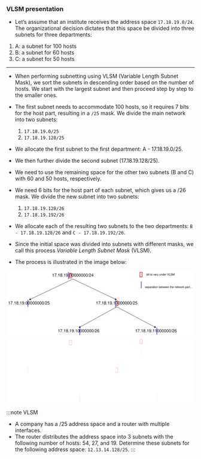 ### VLSM presentation

- Let’s assume that an institute receives the address space `17.18.19.0/24`. The organizational decision dictates that this space be divided into three subnets for three departments:

1. A: a subnet for 100 hosts
2. B: a subnet for 60 hosts
3. C: a subnet for 50 hosts

------------------------------------------------------------------------

- When performing subnetting using VLSM (Variable Length Subnet Mask), we sort the subnets in descending order based on the number of hosts. We start with the largest subnet and then proceed step by step to the smaller ones.
- The first subnet needs to accommodate 100 hosts, so it requires 7 bits for the host part, resulting in a `/25` mask. We divide the main network into two subnets:
    1. `17.18.19.0/25`
    2. `17.18.19.128/25`
- We allocate the first subnet to the first department: A - 17.18.19.0/25.

- We then further divide the second subnet (17.18.19.128/25).
- We need to use the remaining space for the other two subnets (B and C) with 60 and 50 hosts, respectively.
- We need 6 bits for the host part of each subnet, which gives us a /26 mask. We divide the new subnet into two subnets:
    1. `17.18.19.128/26`
    2. `17.18.19.192/26`
- We allocate each of the resulting two subnets to the two departments: `B - 17.18.19.128/26` and `C - 17.18.19.192/26`.
-  Since the initial space was divided into subnets with different masks, we call this process *Variable Length Subnet Mask* (VLSM).

- The process is illustrated in the image below:

![VLSM subnet](./assets/vlsm-presentation-light.svg#light)![VLSM subnet](./assets/vlsm-presentation-dark.svg#dark)

:::note VLSM
- A company has a /25 address space and a router with multiple interfaces.
- The router distributes the address space into 3 subnets with the following number of hosts: 54, 27, and 19. Determine these subnets for the following address space: `12.13.14.128/25`.
:::
